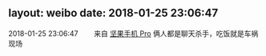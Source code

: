 layout: weibo
date: 2018-01-25 23:06:47
---
<meta name="referrer" content="no-referrer" />

2018-01-25 23:06:47  &nbsp;&nbsp;&nbsp;&nbsp;&nbsp;&nbsp; 来自 <a href="http://app.weibo.com/t/feed/Z4AgP" rel="nofollow">坚果手机 Pro</a>
俩人都是聊天杀手，吃饭就是车祸现场 ​​​
